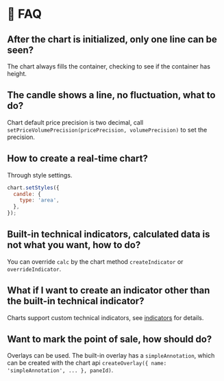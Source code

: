 # 🙋 FAQ

## After the chart is initialized, only one line can be seen?
The chart always fills the container, checking to see if the container has height.

## The candle shows a line, no fluctuation, what to do?
Chart default price precision is two decimal, call `setPriceVolumePrecision(pricePrecision, volumePrecision)` to set the precision.

## How to create a real-time chart?
Through style settings.
```javascript
chart.setStyles({
  candle: {
    type: 'area',
  },
});
```

## Built-in technical indicators, calculated data is not what you want, how to do?
You can override `calc` by the chart method `createIndicator` or `overrideIndicator`.

## What if I want to create an indicator other than the built-in technical indicator?
Charts support custom technical indicators, see [indicators](./indicator.md) for details.

## Want to mark the point of sale, how should do?
Overlays can be used. The built-in overlay has a `simpleAnnotation`, which can be created with the chart api `createOverlay({ name: 'simpleAnnotation', ... }, paneId)`.
